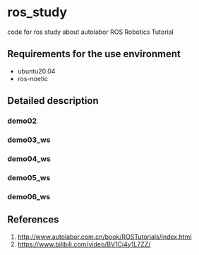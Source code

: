 # ros_study
code for ros study about autolabor ROS Robotics Tutorial

## Requirements for the use environment
* ubuntu20.04
* ros-noetic

## Detailed description
### demo02
### demo03_ws
### demo04_ws
### demo05_ws
### demo06_ws

## References
1. http://www.autolabor.com.cn/book/ROSTutorials/index.html
2. https://www.bilibili.com/video/BV1Ci4y1L7ZZ/




